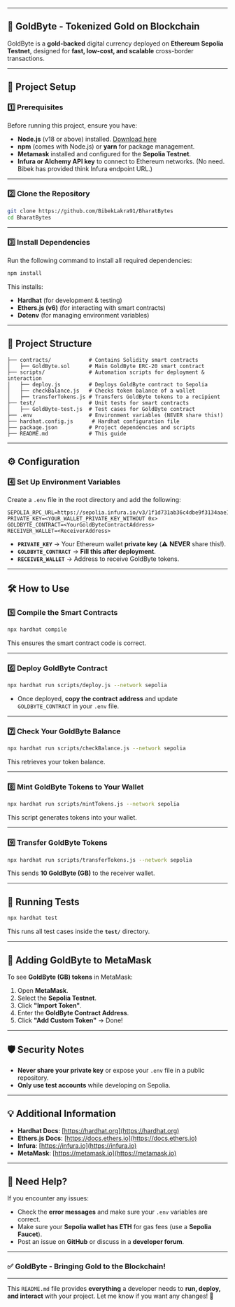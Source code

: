
---

## **🚀 GoldByte - Tokenized Gold on Blockchain**
GoldByte is a **gold-backed** digital currency deployed on **Ethereum Sepolia Testnet**, designed for **fast, low-cost, and scalable** cross-border transactions.

---

## **📌 Project Setup**

### **1️⃣ Prerequisites**
Before running this project, ensure you have:
- **Node.js** (v18 or above) installed. [Download here](https://nodejs.org/)
- **npm** (comes with Node.js) or **yarn** for package management.
- **Metamask** installed and configured for the **Sepolia Testnet**.
- **Infura or Alchemy API key** to connect to Ethereum networks. (No need. Bibek has provided think Infura endpoint URL.)

---

### **2️⃣ Clone the Repository**
```bash
git clone https://github.com/BibekLakra91/BharatBytes
cd BharatBytes
```

---

### **3️⃣ Install Dependencies**
Run the following command to install all required dependencies:
```bash
npm install
```

This installs:
- **Hardhat** (for development & testing)
- **Ethers.js (v6)** (for interacting with smart contracts)
- **Dotenv** (for managing environment variables)

---

## **📂 Project Structure**
```
├── contracts/            # Contains Solidity smart contracts
│   ├── GoldByte.sol      # Main GoldByte ERC-20 smart contract
├── scripts/              # Automation scripts for deployment & interaction
│   ├── deploy.js         # Deploys GoldByte contract to Sepolia
│   ├── checkBalance.js   # Checks token balance of a wallet
│   ├── transferTokens.js # Transfers GoldByte tokens to a recipient
├── test/                 # Unit tests for smart contracts
│   ├── GoldByte-test.js  # Test cases for GoldByte contract
├── .env                  # Environment variables (NEVER share this!)
├── hardhat.config.js      # Hardhat configuration file
├── package.json          # Project dependencies and scripts
├── README.md             # This guide
```

---

## **⚙️ Configuration**

### **4️⃣ Set Up Environment Variables**
Create a `.env` file in the root directory and add the following:
```plaintext
SEPOLIA_RPC_URL=https://sepolia.infura.io/v3/1f1d731ab36c4dbe9f3134aae160b5a6
PRIVATE_KEY=<YOUR_WALLET_PRIVATE_KEY_WITHOUT 0x>
GOLDBYTE_CONTRACT=<YourGoldByteContractAddress>
RECEIVER_WALLET=<ReceiverAddress>
```
- **`PRIVATE_KEY`** → Your Ethereum wallet **private key** (⚠️ **NEVER** share this!).
- **`GOLDBYTE_CONTRACT`** → **Fill this after deployment**.
- **`RECEIVER_WALLET`** → Address to receive GoldByte tokens.

---

## **🛠️ How to Use**

### **5️⃣ Compile the Smart Contracts**
```bash
npx hardhat compile
```
This ensures the smart contract code is correct.

---

### **6️⃣ Deploy GoldByte Contract**
```bash
npx hardhat run scripts/deploy.js --network sepolia
```
- Once deployed, **copy the contract address** and update `GOLDBYTE_CONTRACT` in your `.env` file.

---

### **7️⃣ Check Your GoldByte Balance**
```bash
npx hardhat run scripts/checkBalance.js --network sepolia
```
This retrieves your token balance.

---
### **8️⃣ Mint GoldByte Tokens to Your Wallet**
```bash
npx hardhat run scripts/mintTokens.js --network sepolia
```
This script generates tokens into your wallet.

---


### **9️⃣ Transfer GoldByte Tokens**
```bash
npx hardhat run scripts/transferTokens.js --network sepolia
```
This sends **10 GoldByte (GB)** to the receiver wallet.

---

## **🧪 Running Tests**
```bash
npx hardhat test
```
This runs all test cases inside the **`test/`** directory.

---

## **🚀 Adding GoldByte to MetaMask**
To see **GoldByte (GB) tokens** in MetaMask:
1. Open **MetaMask**.
2. Select the **Sepolia Testnet**.
3. Click **"Import Token"**.
4. Enter the **GoldByte Contract Address**.
5. Click **"Add Custom Token"** → Done!

---

## **🛡️ Security Notes**
- **Never share your private key** or expose your `.env` file in a public repository.
- **Only use test accounts** while developing on Sepolia.

---

## **💡 Additional Information**
- **Hardhat Docs**: [https://hardhat.org](https://hardhat.org)
- **Ethers.js Docs**: [https://docs.ethers.io](https://docs.ethers.io)
- **Infura**: [https://infura.io](https://infura.io)
- **MetaMask**: [https://metamask.io](https://metamask.io)

---

## **💬 Need Help?**
If you encounter any issues:
- Check the **error messages** and make sure your `.env` variables are correct.
- Make sure your **Sepolia wallet has ETH** for gas fees (use a **Sepolia Faucet**).
- Post an issue on **GitHub** or discuss in a **developer forum**.

---
### ✅ **GoldByte - Bringing Gold to the Blockchain!**
---
This `README.md` file provides **everything** a developer needs to **run, deploy, and interact** with your project. Let me know if you want any changes! 🚀